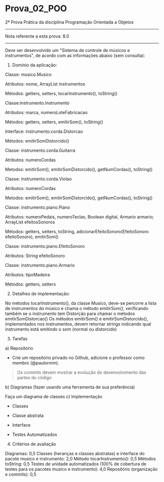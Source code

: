 # Prova_02_POO
2ª Prova Prática da disciplina Programação Orientada a Objetos

-------------------------------------------------------------------------------------

Nota referente a esta prova: 8.0

-------------------------------------------------------------------------------------


Deve ser desenvolvido um "Sistema de controle de músicos e instrumentos", de acordo com as informações abaixo (sem consulta):

1) Domínio da aplicação:

Classe: musico.Musico

 Atributos: nome, ArrayList<Instrumento> instrumentos

 Métodos: getters, setters, tocarInstrumento(), toString()



Classe:instrumento.Instrumento

 Atributos: marca, numeroLoteFabricacao

 Métodos: getters, setters, emitirSom(), toString()



Interface: instrumento.corda.Distorcao 

 Métodos: emitirSomDistorcido()



Classe: instrumento.corda.Guitarra

 Atributos: numeroCordas

 Metodos:  emitirSom(), emitirSomDistorcido(), getNumCordas(), toString()



Classe: instrumento.corda.Violao

 Atributos: numeroCordas

 Metodos:  emitirSom(), emitirSomDistorcido(), getNumCordas(), toString()

 

Classe: instrumento.piano.Piano

 Atributos: numeroPedais, numeroTeclas,  Boolean digital,  Armario armario; ArrayList<EfeitoSonoro> efeitosSonoros

 Métodos: getters, setters, toString, adicionarEfeitoSonoro(EfeitoSonoro efeitoSonoro), emitirSom()

	

Classe: instrumento.piano.EfeitoSonoro

 Atributos: String efeitoSonoro



Classe: instrumento.piano.Armario

 Atributos: tipoMadeira

 Métodos: getters, setters		



2) Detalhes de implementação:

No métodos tocarInstrumento(), da classe Musico, deve-se percorre a lista de instrumentos do músico e chama o método emitirSom(), verificando também se o instrumento tem Distorção para chamar o métodos emitirSomDistorcao()
Os métodos emitirSom() e emitirSomDistorcido(), implementados nos instrumentos, devem retornar strings indicando qual instrumento está emitindo o som (normal ou distorcido)


3) Tarefas

a) Repositório

* Crie um repositório privado no Github, adicione o professor como membro (@paulormm).

> Os commits devem mostrar a evolução do desenvolvimento das partes do código

b) Diagramas (fazer usando uma ferramenta de sua preferência)

Faça um diagrama de classes
c) Implementação

* Classes

* Classe abstrata

* Interface

* Testes Automatizados

4) Critérios de avaliação

Diagramas: 0,5
Classes (heranças e classes abstratas) e interface do pacote musico e instrumento: 2,0
Método tocarInstrumento(): 0,5
Métodos toString: 0,5
Testes de unidade automatizados (100% de cobertura de testes para os pacotes musico e instrumento): 4,0
Repositório (organização e commits): 0,5
